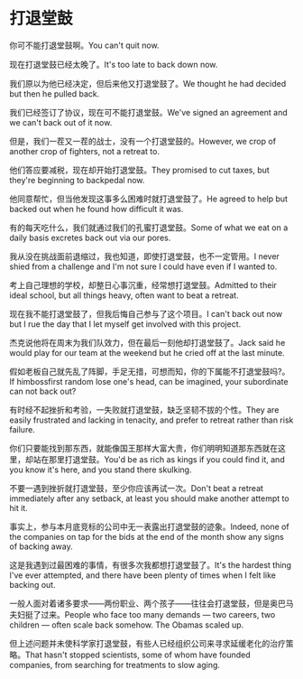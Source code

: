 # 打退堂鼓

<p><span class="chinese">你可不能打退堂鼓啊。</span><span class="english">You can't quit now.</span></p>

<p><span class="chinese">现在打退堂鼓已经太晚了。</span><span class="english">It's too late to back down now.</span></p>

<p><span class="chinese">我们原以为他已经决定，但后来他又打退堂鼓了。</span><span class="english">We thought he had decided but then he pulled back.</span></p>

<p><span class="chinese">我们已经签订了协议，现在可不能打退堂鼓。</span><span class="english">We've signed an agreement and we can't back out of it now.</span></p>

<p><span class="chinese">但是，我们一茬又一茬的战士，没有一个打退堂鼓的。</span><span class="english">However, we crop of another crop of fighters, not a retreat to.</span></p>

<p><span class="chinese">他们答应要减税，现在却开始打退堂鼓。</span><span class="english">They promised to cut taxes, but they're beginning to backpedal now.</span></p>

<p><span class="chinese">他同意帮忙，但当他发现这事多么困难时就打退堂鼓了。</span><span class="english">He agreed to help but backed out when he found how difficult it was.</span></p>

<p><span class="chinese">有的每天吃什么，我们就通过我们的孔蜜打退堂鼓。</span><span class="english">Some of what we eat on a daily basis excretes back out via our pores.</span></p>

<p><span class="chinese">我从没在挑战面前退缩过，我也知道，即使打退堂鼓，也不一定管用。</span><span class="english">I never shied from a challenge and I'm not sure I could have even if I wanted to.</span></p>

<p><span class="chinese">考上自己理想的学校，却整日心事沉重，经常想打退堂鼓。</span><span class="english">Admitted to their ideal school, but all things heavy, often want to beat a retreat.</span></p>

<p><span class="chinese">现在我不能打退堂鼓了，但我后悔自己参与了这个项目。</span><span class="english">I can't back out now but I rue the day that I let myself get involved with this project.</span></p>

<p><span class="chinese">杰克说他将在周末为我们队效力，但在最后一刻他却打退堂鼓了。</span><span class="english">Jack said he would play for our team at the weekend but he cried off at the last minute.</span></p>

<p><span class="chinese">假如老板自己就先乱了阵脚，手足无措，可想而知，你的下属能不打退堂鼓吗?。</span><span class="english">If himbossfirst random lose one's head, can be imagined, your subordinate can not back out?</span></p>

<p><span class="chinese">有时经不起挫折和考验，一失败就打退堂鼓，缺乏坚韧不拔的个性。</span><span class="english">They are easily frustrated and lacking in tenacity, and prefer to retreat rather than risk failure.</span></p>

<p><span class="chinese">你们只要能找到那东西，就能像国王那样大富大贵，你们明明知道那东西就在这里，却站在那里打退堂鼓。</span><span class="english">You'd be as rich as kings if you could find it, and you know it's here, and you stand there skulking.</span></p>

<p><span class="chinese">不要一遇到挫折就打退堂鼓，至少你应该再试一次。</span><span class="english">Don't beat a retreat immediately after any setback, at least you should make another attempt to hit it.</span></p>

<p><span class="chinese">事实上，参与本月底竞标的公司中无一表露出打退堂鼓的迹象。</span><span class="english">Indeed, none of the companies on tap for the bids at the end of the month show any signs of backing away.</span></p>

<p><span class="chinese">这是我遇到过最困难的事情，有很多次我都想打退堂鼓了。</span><span class="english">It's the hardest thing I've ever attempted, and there have been plenty of times when I felt like backing out.</span></p>

<p><span class="chinese">一般人面对着诸多要求——两份职业、两个孩子——往往会打退堂鼓，但是奥巴马夫妇挺了过来。</span><span class="english">People who face too many demands — two careers, two children — often scale back somehow. The Obamas scaled up.</span></p>

<p><span class="chinese">但上述问题并未使科学家打退堂鼓，有些人已经组织公司来寻求延缓老化的治疗策略。</span><span class="english">That hasn't stopped scientists, some of whom have founded companies, from searching for treatments to slow aging.</span></p>

